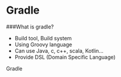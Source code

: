 # Gradle

###What is gradle?

* Build tool, Build system
* Using Groovy language
* Can use Java, c, c++, scala, Kotlin...
* Provide DSL (Domain Specific Language)

Gradle 